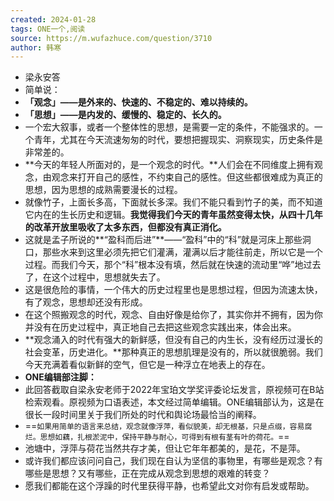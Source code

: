 ```yaml
---
created: 2024-01-28
tags: ONE一个,阅读
source: https://m.wufazhuce.com/question/3710
author: 韩寒
---
```


- 梁永安答
- 简单说：
- **「观念」——是外来的、快速的、不稳定的、难以持续的。**
- **「思想」——是内发的、缓慢的、稳定的、长久的。**
- 一个宏大叙事，或者一个整体性的思想，是需要一定的条件，不能强求的。一个青年，尤其在今天流速匆匆的时代，要想把握现实、洞察现实，历史条件是非常差的。
- **今天的年轻人所面对的，是一个观念的时代。**人们会在不同维度上拥有观念，由观念来打开自己的感性，不约束自己的感性。但这些都很难成为真正的思想，因为思想的成熟需要漫长的过程。
- 就像竹子，上面长多高，下面就长多深。我们不能只看到竹子的美，而不知道它内在的生长历史和逻辑。**我觉得我们今天的青年虽然变得太快，从四十几年的改革开放里吸收了太多东西，但都没有真正消化。**
- 这就是孟子所说的**“盈科而后进”**——“盈科”中的“科”就是河床上那些洞口，那些水来到这里必须先把它们灌满，灌满以后才能往前走，所以它是一个过程。而我们今天，那个“科”根本没有填，然后就在快速的流动里“哗”地过去了，在这个过程中，思想就失去了。
- 这是很危险的事情，一个伟大的历史过程里也是思想过程，但因为流速太快，有了观念，思想却还没有形成。
- 在这个照搬观念的时代，观念、自由好像是给你了，其实你并不拥有，因为你并没有在历史过程中，真正地自己去把这些观念实践出来，体会出来。
- **观念涌入的时代有强大的新鲜感，但没有自己的内生长，没有经历过漫长的社会变革，历史进化。**那种真正的思想肌理是没有的，所以就很脆弱。我们今天充满着看似新鲜的空气，但它是一种浮立在地表上的存在。
- **ONE编辑部注脚：**
- 此回答截取自梁永安老师于2022年宝珀文学奖评委论坛发言，原视频可在B站检索观看。原视频为口语表述，本文经过简单编辑。ONE编辑部认为，这是在很长一段时间里关于我们所处的时代和舆论场最恰当的阐释。
- ==`如果用简单的语言来总结，观念就像浮萍，看似貌美，却无根基，只是点缀，容易腐烂。思想如藕，扎根淤泥中，保持平静与耐心，可得到有根有茎有叶的荷花。`==
- 池塘中，浮萍与荷花当然共存才美，但让它年年都美的，是花，不是萍。
- 或许我们都应该问问自己，我们现在自认为坚信的事物里，有哪些是观念？有哪些是思想？又有哪些，正在完成从观念到思想的艰难的转变？
- 愿我们都能在这个浮躁的时代里获得平静，也希望此文对你有启发或帮助。